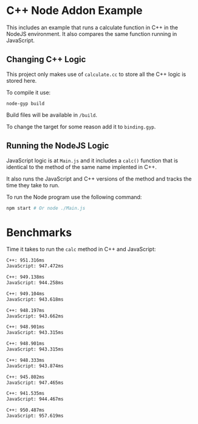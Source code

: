 # C++ Node Addon Example

This includes an example that runs a calculate function in C++ in the NodeJS environment. It also compares the same function running in JavaScript.

## Changing C++ Logic

This project only makes use of `calculate.cc` to store all the C++ logic is stored here.

To compile it use:

```
node-gyp build
```

Build files will be available in `/build`.

To change the target for some reason add it to `binding.gyp`. 

## Running the NodeJS Logic

JavaScript logic is at `Main.js` and it includes a `calc()` function that is identical to the method of the same name implented in C++.

It also runs the JavaScript and C++ versions of the method and tracks the time they take to run.


To run the Node program use the following command:

```bash
npm start # Or node ./Main.js
```

# Benchmarks

Time it takes to run the `calc` method in C++ and JavaScript:

```bash
C++: 951.316ms
JavaScript: 947.472ms

C++: 949.138ms
JavaScript: 944.258ms

C++: 949.104ms
JavaScript: 943.618ms

C++: 948.197ms
JavaScript: 943.662ms

C++: 948.901ms
JavaScript: 943.315ms

C++: 948.901ms
JavaScript: 943.315ms

C++: 948.333ms
JavaScript: 943.874ms

C++: 945.802ms
JavaScript: 947.465ms

C++: 941.535ms
JavaScript: 944.467ms

C++: 950.487ms
JavaScript: 957.619ms
```